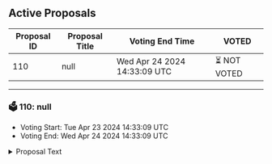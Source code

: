 ## Active Proposals

| Proposal ID | Proposal Title | Voting End Time | VOTED |
|-------------|----------------|-----------------|-------|
| 110 | null | Wed Apr 24 2024 14:33:09 UTC | ⏳ NOT VOTED |

---

### 🗳 110: null
- Voting Start: Tue Apr 23 2024 14:33:09 UTC
- Voting End: Wed Apr 24 2024 14:33:09 UTC

<details>
<summary>Proposal Text</summary>
 
null
</details>
